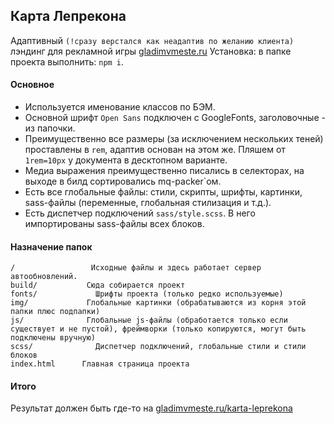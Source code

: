 ## Карта Лепрекона

Адаптивный `(!сразу верстался как неадаптив по желанию клиента)` лэндинг для рекламной игры [gladimvmeste.ru](http://gladimvmeste.ru/)
Установка: в папке проекта выполнить: `npm i`.

#### Основное

- Используется именование классов по БЭМ.
- Основной шрифт `Open Sans` подключен с GoogleFonts, заголовочные - из папочки.
- Преимущественно все размеры (за исключением нескольких теней) проставлены в `rem`, адаптив основан на этом же. Пляшем от `1rem=10px` у документа в десктопном варианте.
- Медиа выражения преимущественно писались в селекторах, на выходе в билд сортировались mq-packer`ом.
- Есть все глобальные файлы: стили, скрипты, шрифты, картинки, sass-файлы (переменные, глобальная стилизация и т.д.).
- Есть диспетчер подключений `sass/style.scss`. В него импортированы sass-файлы всех блоков.

#### Назначение папок

```
/				  Исходные файлы и здесь работает сервер автообновлений.
build/			 Сюда собирается проект
fonts/      	   Шрифты проекта (только редко используемые)
img/          	 Глобальные картинки (обрабатываются из корня этой папки плюс подпапки)
js/           	 Глобальные js-файлы (обработается только если существует и не пустой), фреймворки (только копируются, могут быть подключены вручную)
scss/              Диспетчер подключений, глобальные стили и стили блоков
index.html 		Главная страница проекта

```

#### Итого

Результат должен быть где-то на [gladimvmeste.ru/karta-leprekona](http://gladimvmeste.ru/karta-leprekona.html)
